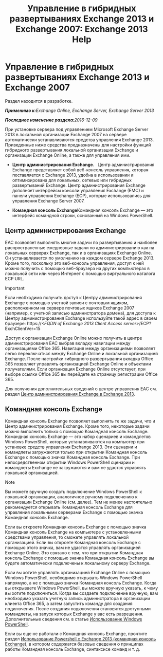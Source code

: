 ﻿---
title: 'Управление в гибридных развертываниях Exchange 2013 и Exchange 2007: Exchange 2013 Help'
TOCTitle: Управление в гибридных развертываниях Exchange 2013 и Exchange 2007
ms:assetid: 4b4370d5-1645-4b44-b4e0-c585fcaf970f
ms:mtpsurl: https://technet.microsoft.com/ru-ru/library/Dn151299(v=EXCHG.150)
ms:contentKeyID: 54652147
ms.date: 01/11/2018
mtps_version: v=EXCHG.150
ms.translationtype: HT
---

# Управление в гибридных развертываниях Exchange 2013 и Exchange 2007

Раздел находится в разработке.  

_<strong>Применимо к:</strong>Exchange Online, Exchange Server, Exchange Server 2013_

_<strong>Последнее изменение раздела:</strong>2016-12-09_

При установке сервера под управлением Microsoft Exchange Server 2013 в локальной организации Exchange 2007 на сервере автоматически устанавливаются средства управления Exchange 2013. Приведенные ниже средства предназначены для настройки функций гибридного развертывания локальной организации Exchange и организации Exchange Online, а также для управления ими.

  - **Центр администрирования Exchange**.   Центр администрирования Exchange представляет собой веб-консоль управления, которая поставляется с Exchange 2013, удобна в использовании и оптимизирована для локальных, сетевых или гибридных развертываний Exchange. Центр администрирования Exchange дополняет интерфейсы консоли управления Exchange (EMC) и панели управления Exchange (ECP), которые использовались для управления Exchange Server 2007.

  - **Командная консоль Exchange**Командная консоль Exchange — это интерфейс командной строки, основанный на Windows PowerShell.

## Центр администрирования Exchange

EAC позволяет выполнять многие задачи по развертыванию и наиболее распространенные ежедневные задачи по администрированию как на локальных серверах Exchange, так и в организациях Exchange Online. Он устанавливается по умолчанию на каждом сервере Exchange 2013. Кроме того, поскольку это веб-консоль управления, доступ к ней можно получить с помощью веб-браузера на других компьютерах в локальной сети или через Интернет с помощью виртуального каталога ECP URL.

> [!IMPORTANT]
> Если необходимо получить доступ к Центру администрирования Exchange с помощью учетной записи с почтовым ящиком, расположенном на сервере почтовых ящиков Exchange 2007 (например, с учетной записью администратора домена), для доступа к Центру администрирования Exchange используйте такой адрес в своем браузере:
> https://<em>&lt;FQDN of Exchange 2013 Client Access server&gt;</em>/ECP? ExchClientVer=15


Доступ к организации Exchange Online можно получить в центре администрирования EAC выбрав вкладку навигации между организациями Office 365. Навигация между организациями позволяет легко переключаться между Exchange Online и локальной организацией Exchange. После настройки гибридного развертывания вкладка Office 365 позволяет управлять организацией Exchange Online и объектами получателями. Если организация Exchange Online отсутствует, при выборе ссылки Office 365 вы перейдете на страницу регистрации Office 365.

Для получения дополнительных сведений о центре управления EAC см. раздел [Центр администрирования Exchange в Exchange 2013](https://technet.microsoft.com/ru-ru/library/jj150562\(v=exchg.150\)).

## Командная консоль Exchange

Командная консоль Exchange позволяет выполнять те же задачи, что и Центр администрирования Exchange. Кроме того, некоторые задачи можно выполнить только с помощью Командная консоль Exchange. Командная консоль Exchange — это набор сценариев и командлетов Windows PowerShell, которые устанавливаются на компьютер при установке средств управления Exchange 2013. Эти сценарии и командлеты загружаются только при открытии Командная консоль Exchange с помощью значка Командная консоль Exchange. При непосредственном открытии Windows PowerShell сценарии и командлеты Exchange не загружаются и вам не удастся управлять локальной организацией.

> [!NOTE]
> Вы можете вручную создать подключение Windows PowerShell к локальной организации, аналогичное ручному подключению к организации Exchange Online (см. далее). Тем не менее настоятельно рекомендуется открывать Командная консоль Exchange для управления локальными серверами Exchange c помощью значка Командная консоль Exchange.


Если вы откроете Командная консоль Exchange с помощью значка Командная консоль Exchange на компьютере с установленными средствами управления, то сможете управлять локальной организацией. Если вы откроете Командная консоль Exchange с помощью этого значка, вам не удастся управлять организацией Exchange Online. Это связано с тем, что при открытии Командная консоль Exchange с помощью значка Командная консоль Exchange вы будете автоматически подключены к локальному серверу Exchange.

Если вы хотите управлять организацией Exchange Online с помощью Windows PowerShell, необходимо открывать Windows PowerShell напрямую, а не с помощью значка Командная консоль Exchange. Когда вы открываете Windows PowerShell, вы можете вручную указать, к чему вы хотите подключиться. Когда вы создаете подключение вручную, вам необходимо указать учетную запись администратора в организации клиента Office 365, а затем запустить команду для создания подключения. После создания подключения становятся доступными командлеты, на запуск которых Exchange у вас есть разрешения. Дополнительные сведения см. в статье [Использование Windows PowerShell](http://go.microsoft.com/fwlink/p/?linkid=209660).

Если вы еще не работали с Командная консоль Exchange, прочтите раздел [Использование Powershell с Exchange 2013 (командная консоль Exchange)](https://technet.microsoft.com/ru-ru/library/bb123778\(v=exchg.150\)), в котором содержатся базовые сведения о принципах работы Командная консоль Exchange, синтаксисе команд и т. д.

